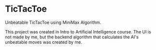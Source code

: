 # TicTacToe
Unbeatable TicTacToe using MiniMax Algorithm.

This project was created in Intro to Artificial Intelligence course.
The UI is not made by me, but the backend algorithm that calculates the AI's unbeatable moves was created by me.
